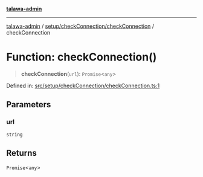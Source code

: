 [**talawa-admin**](../../../../README.md)

***

[talawa-admin](../../../../README.md) / [setup/checkConnection/checkConnection](../README.md) / checkConnection

# Function: checkConnection()

> **checkConnection**(`url`): `Promise`\<`any`\>

Defined in: [src/setup/checkConnection/checkConnection.ts:1](https://github.com/gautam-divyanshu/talawa-admin/blob/619e831a8e34de2906df3277eb6df8b5309fb2fc/src/setup/checkConnection/checkConnection.ts#L1)

## Parameters

### url

`string`

## Returns

`Promise`\<`any`\>
